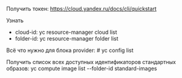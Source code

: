 Получить токен: https://cloud.yandex.ru/docs/cli/quickstart

Узнать 
  - cloud-id:  yc resource-manager cloud list
  - folder-id: yc resource-manager folder list

Всё что нужно для блока provider: # yc config list

Получить список всех доступных идентификаторов стандартных образов:
yc compute image list --folder-id standard-images
